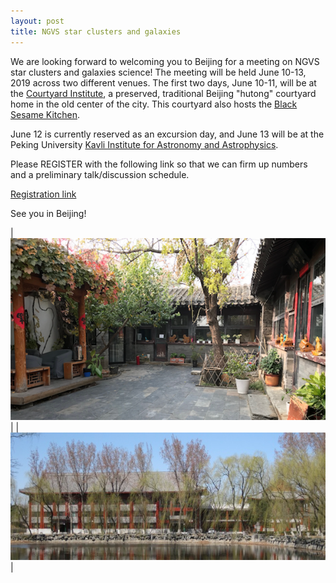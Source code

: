 ```yaml
---
layout: post
title: NGVS star clusters and galaxies
---
```


We are looking forward to welcoming you to Beijing for a meeting on NGVS star clusters and galaxies science! The meeting will be held June 10-13, 2019 across two different venues. The first two days, June 10-11, will be at the [Courtyard Institute](http://www.courtyardinstitute.com/?page_id=778&lang=en), a preserved, traditional Beijing "hutong" courtyard home in the old center of the city. This courtyard also hosts the [Black Sesame Kitchen](http://www.blacksesamekitchen.com/).

June 12 is currently reserved as an excursion day, and June 13 will be at the Peking University [Kavli Institute for Astronomy and Astrophysics](http://kiaa.pku.edu.cn).

Please REGISTER with the following link so that we can firm up numbers and a preliminary talk/discussion schedule.

<a href="https://ko.surveymonkey.com/r/BM7CKG7" target="_blank">Registration link</a>

See you in Beijing!

|![Courtyard_Institute](/images/courtyard_small_crop.png)|  |![KIAA](/images/KIAA_spring_small.jpg)|


